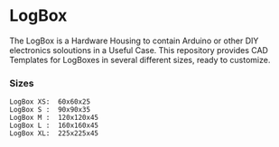 # LogBox

The LogBox is a Hardware Housing to contain Arduino or other DIY electronics soloutions in a Useful Case.
This repository provides CAD Templates for LogBoxes in several different sizes, ready to customize.

### Sizes
```
LogBox XS:  60x60x25  
LogBox S :  90x90x35  
LogBox M :  120x120x45  
LogBox L :  160x160x45  
LogBox XL:  225x225x45  
```
